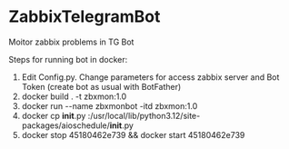 # ZabbixTelegramBot
Moitor zabbix problems in TG Bot


Steps for running bot in docker:

1) Edit Config.py. Change parameters for access zabbix server and Bot Token (create bot as usual with BotFather)
2) docker build . -t zbxmon:1.0
3) docker run --name zbxmonbot -itd zbxmon:1.0
4) docker cp __init__.py <ContainerID>:/usr/local/lib/python3.12/site-packages/aioschedule/__init__.py
5) docker stop 45180462e739 && docker start 45180462e739
